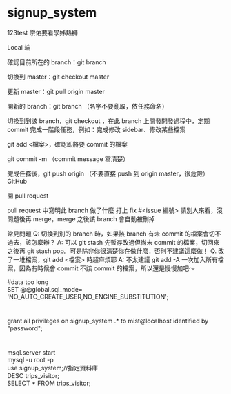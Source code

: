 # signup_system
123test
宗佑要看學姊熱褲



Local 端

確認目前所在的 branch：git branch

切換到 master：git checkout master

更新 master：git pull origin master

開新的 branch：git branch <branch-name>（名字不要亂取，依任務命名）

切換到到該 branch，git checkout <branch-name>，在此 branch 上開發開發過程中，定期 commit
完成一階段任務，例如：完成修改 sidebar、修改某些檔案

git add <檔案>，確認即將要 commit 的檔案

git commit -m <commit message>（commit message 寫清楚）
  
完成任務後，git push origin <branch-name>（不要直接 push 到 origin master，很危險）
GitHub

開 pull request

pull request 中寫明此 branch 做了什麼
打上 fix #<issue 編號>
請別人來看，沒問題後再 merge，merge 之後該 branch 會自動被刪掉

常見問題
Q: 切換到別的 branch 時，如果該 branch 有未 commit 的檔案會切不過去，該怎麼辦？
A: 可以 git stash 先暫存改過但尚未 commit 的檔案，切回來之後再 git stash pop。可是除非你很清楚你在做什麼，否則不建議這麼做！
Q. 改了一堆檔案，git add <檔案> 時超麻煩耶
A: 不太建議 git add -A 一次加入所有檔案，因為有時候會 commit 不該 commit 的檔案，所以還是慢慢加吧～



#data too long  
SET @@global.sql_mode= 'NO_AUTO_CREATE_USER,NO_ENGINE_SUBSTITUTION';  
#  
grant all privileges on signup_system .* to mist@localhost identified by "password";
#  
msql.server start  
mysql -u root -p  
use signup_system;//指定資料庫  
DESC trips_visitor;  
SELECT * FROM trips_visitor;  
